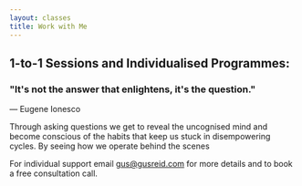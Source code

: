 ```yaml
---
layout: classes
title: Work with Me
---
```


## 1-to-1 Sessions and Individualised Programmes:

### "It's not the answer that enlightens, it's the question."
— Eugene Ionesco

Through asking questions we get to reveal the uncognised mind and become conscious of the habits that keep us stuck in disempowering cycles. By seeing how we operate behind the scenes

For individual support email gus@gusreid.com for more details and to book a free consultation call. 

